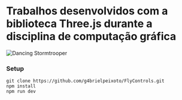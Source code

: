 # Trabalhos desenvolvidos com a biblioteca Three.js durante a disciplina de computação gráfica
![Dancing Stormtrooper](https://media4.giphy.com/media/QcsLCPJ3UZ3mjCXnFo/giphy.gif?cid=790b761149fccb98c5b8253ffdcdabbbabb396cee5b45350&rid=giphy.gif&ct=g)
### Setup

```
git clone https://github.com/g4brielpeixoto/FlyControls.git
npm install
npm run dev
```
